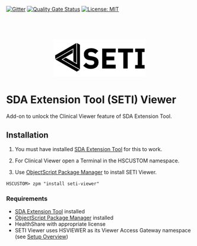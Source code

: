 [![Gitter](https://img.shields.io/badge/Available%20on-Intersystems%20Open%20Exchange-00b2a9.svg)](https://openexchange.intersystems.com/package/SETI)
 [![Quality Gate Status](https://community.objectscriptquality.com/api/project_badges/measure?project=intersystems_iris_community%2Fintersystems-iris-dev-template&metric=alert_status)](https://community.objectscriptquality.com/dashboard?id=intersystems_iris_community%2Fseti)
[![License: MIT](https://img.shields.io/badge/License-MIT-blue.svg?style=flat&logo=AdGuard)](LICENSE)

<h1 align="center">
  <br>
  <a href=""><img src="logo/Logo_h256.png" height="100"></a>
</h1>

# SDA Extension Tool (SETI) Viewer

Add-on to unlock the Clinical Viewer feature of SDA Extension Tool.

## Installation

1. You must have installed [SDA Extension Tool](https://openexchange.intersystems.com/package/SETI) for this to work.

2. For Clinical Viewer open a Terminal in the HSCUSTOM namespace.

3. Use [ObjectScript Package Manager](https://openexchange.intersystems.com/package/ObjectScript-Package-Manager) to install SETI Viewer.
```
HSCUSTOM> zpm "install seti-viewer"
```

### Requirements

* [SDA Extension Tool](https://openexchange.intersystems.com/package/SETI) installed 
* [ObjectScript Package Manager](https://openexchange.intersystems.com/package/ObjectScript-Package-Manager) installed 
* HealthShare with appropriate license
* SETI Viewer uses HSVIEWER as its Viewer Access Gateway namespace (see [Setup Overview](https://openexchange.intersystems.com/package/SETI#setup-overview))


